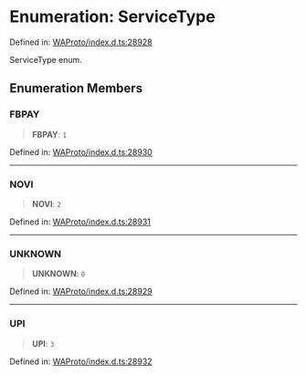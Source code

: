 # Enumeration: ServiceType

Defined in: [WAProto/index.d.ts:28928](https://github.com/Fokusdotid/bail/blob/a1b2bb6d3d63874a4f497e70ebd6347b2869da8e/WAProto/index.d.ts#L28928)

ServiceType enum.

## Enumeration Members

### FBPAY

> **FBPAY**: `1`

Defined in: [WAProto/index.d.ts:28930](https://github.com/Fokusdotid/bail/blob/a1b2bb6d3d63874a4f497e70ebd6347b2869da8e/WAProto/index.d.ts#L28930)

***

### NOVI

> **NOVI**: `2`

Defined in: [WAProto/index.d.ts:28931](https://github.com/Fokusdotid/bail/blob/a1b2bb6d3d63874a4f497e70ebd6347b2869da8e/WAProto/index.d.ts#L28931)

***

### UNKNOWN

> **UNKNOWN**: `0`

Defined in: [WAProto/index.d.ts:28929](https://github.com/Fokusdotid/bail/blob/a1b2bb6d3d63874a4f497e70ebd6347b2869da8e/WAProto/index.d.ts#L28929)

***

### UPI

> **UPI**: `3`

Defined in: [WAProto/index.d.ts:28932](https://github.com/Fokusdotid/bail/blob/a1b2bb6d3d63874a4f497e70ebd6347b2869da8e/WAProto/index.d.ts#L28932)
